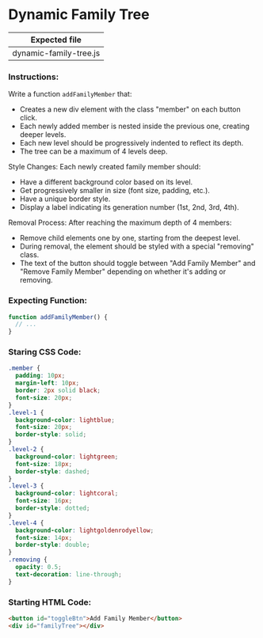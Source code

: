 # Dynamic Family Tree

| Expected file          |
| ---------------------- |
| dynamic-family-tree.js |

### Instructions:

Write a function `addFamilyMember` that:

- Creates a new div element with the class "member" on each button click.
- Each newly added member is nested inside the previous one, creating deeper levels.
- Each new level should be progressively indented to reflect its depth.
- The tree can be a maximum of 4 levels deep.

Style Changes: Each newly created family member should:

- Have a different background color based on its level.
- Get progressively smaller in size (font size, padding, etc.).
- Have a unique border style.
- Display a label indicating its generation number (1st, 2nd, 3rd, 4th).

Removal Process: After reaching the maximum depth of 4 members:

- Remove child elements one by one, starting from the deepest level.
- During removal, the element should be styled with a special "removing" class.
- The text of the button should toggle between "Add Family Member" and "Remove Family Member" depending on whether it's adding or removing.

### Expecting Function:

```js
function addFamilyMember() {
  // ...
}
```

### Staring CSS Code:

```css
.member {
  padding: 10px;
  margin-left: 10px;
  border: 2px solid black;
  font-size: 20px;
}
.level-1 {
  background-color: lightblue;
  font-size: 20px;
  border-style: solid;
}
.level-2 {
  background-color: lightgreen;
  font-size: 18px;
  border-style: dashed;
}
.level-3 {
  background-color: lightcoral;
  font-size: 16px;
  border-style: dotted;
}
.level-4 {
  background-color: lightgoldenrodyellow;
  font-size: 14px;
  border-style: double;
}
.removing {
  opacity: 0.5;
  text-decoration: line-through;
}
```

### Starting HTML Code:

```html
<button id="toggleBtn">Add Family Member</button>
<div id="familyTree"></div>
```
